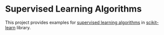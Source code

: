# Supervised Learning Algorithms
This project provides examples for [supervised learning algorithms](https://scikit-learn.org/stable/supervised_learning.html) in [scikit-learn](https://scikit-learn.org/stable/index.html) library.